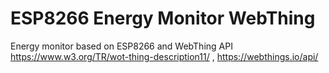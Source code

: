# ESP8266 Energy Monitor WebThing


Energy monitor based on ESP8266 and WebThing API https://www.w3.org/TR/wot-thing-description11/ , https://webthings.io/api/
